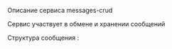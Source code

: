 Описание сервиса messages-crud

Сервис участвует в обмене и хранении сообщений

Структура сообщения :

